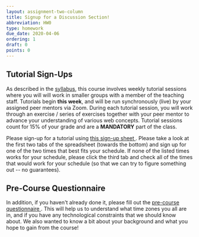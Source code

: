 ```yaml
---
layout: assignment-two-column
title: Signup for a Discussion Section!
abbreviation: HW0
type: homework
due_date: 2020-04-06
ordering: 1
draft: 0
points: 0
---
```


## Tutorial Sign-Ups

As described in the [syllabus](../syllabus/), this course involves weekly tutorial sessions where you will will work in smaller groups with a member of the teaching staff. Tutorials begin **this week**, and will be run synchronously (live) by your assigned peer mentors via Zoom. During each tutorial session, you will work through an exercise / series of exercises together with your peer mentor to advance your understanding of various web concepts. Tutorial sessions count for 15% of your grade and are a **MANDATORY** part of the class.

Please sign-up for a tutorial using <a class="lab" href="https://docs.google.com/spreadsheets/d/1te8U_2eIa7GtWljit8C2yansXgDnPmP8zQL7Efo-1qI/edit#gid=0" target="_blank">this sign-up sheet <i class="fa fa-link"></i></a>. Please take a look at the first two tabs of the spreadsheet (towards the bottom) and sign up for one of the two times that best fits your schedule. If none of the listed times works for your schedule, please click the third tab and check all of the times that would work for your schedule (so that we can try to figure something out -- no guarantees).

## Pre-Course Questionnaire
In addition, if you haven't already done it, please fill out the <a class="lab" href="https://forms.gle/spbYystX2opXTqno6" target="_blank">pre-course questionnaire <i class="fa fa-link"></i></a>. This will help us to understand what time zones you all are in, and if you have any technological constraints that we should know about. We also wanted to know a bit about your background and what you hope to gain from the course!


